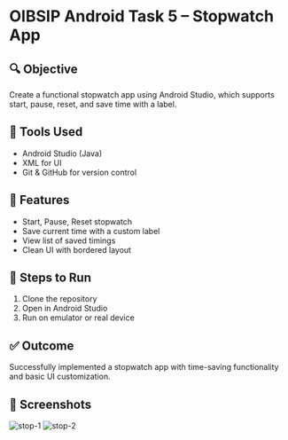 # OIBSIP Android Task 5 – Stopwatch App

## 🔍 Objective
Create a functional stopwatch app using Android Studio, which supports start, pause, reset, and save time with a label.

## 🧰 Tools Used
- Android Studio (Java)
- XML for UI
- Git & GitHub for version control

## 🚀 Features
- Start, Pause, Reset stopwatch
- Save current time with a custom label
- View list of saved timings
- Clean UI with bordered layout

## 📂 Steps to Run
1. Clone the repository
2. Open in Android Studio
3. Run on emulator or real device

## ✅ Outcome
Successfully implemented a stopwatch app with time-saving functionality and basic UI customization.

## 📸 Screenshots
![stop-1](https://github.com/user-attachments/assets/4313434c-4933-45c1-9ab7-a59bb0b9372d)
![stop-2](https://github.com/user-attachments/assets/6fa31325-ca63-4657-8e9e-abbedc9ac201)



